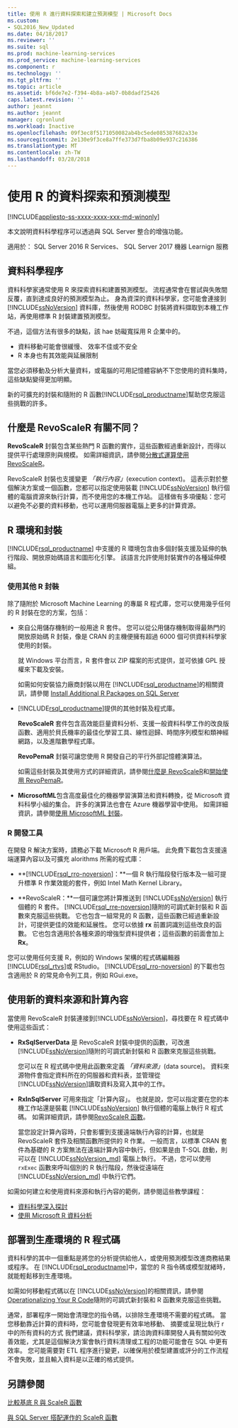 ```yaml
---
title: 使用 R 進行資料探索和建立預測模型 | Microsoft Docs
ms.custom:
- SQL2016_New_Updated
ms.date: 04/18/2017
ms.reviewer: ''
ms.suite: sql
ms.prod: machine-learning-services
ms.prod_service: machine-learning-services
ms.component: r
ms.technology: ''
ms.tgt_pltfrm: ''
ms.topic: article
ms.assetid: bf6de7e2-f394-4b8a-a4b7-0b8dadf25426
caps.latest.revision: ''
author: jeannt
ms.author: jeannt
manager: cgronlund
ms.workload: Inactive
ms.openlocfilehash: 09f3ec8f5171050082ab4bc5ede085387682a33e
ms.sourcegitcommit: 2e130e9f3ce8a7ffe373d7fba8b09e937c216386
ms.translationtype: MT
ms.contentlocale: zh-TW
ms.lasthandoff: 03/28/2018
---
```

# <a name="data-exploration-and-predictive-modeling-with-r"></a>使用 R 的資料探索和預測模型
[!INCLUDE[appliesto-ss-xxxx-xxxx-xxx-md-winonly](../../includes/appliesto-ss-xxxx-xxxx-xxx-md-winonly.md)]

本文說明資料科學程序可以透過與 SQL Server 整合的增強功能。

適用於： SQL Server 2016 R Services、 SQL Server 2017 機器 Learnign 服務

## <a name="the-data-science-process"></a>資料科學程序

資料科學家通常使用 R 來探索資料和建置預測模型。 流程通常會在嘗試與失敗間反覆，直到達成良好的預測模型為止。 身為資深的資料科學家，您可能會連接到 [!INCLUDE[ssNoVersion](../../includes/ssnoversion-md.md)] 資料庫，然後使用 RODBC 封裝將資料擷取到本機工作站，再使用標準 R 封裝建置預測模型。

不過，這個方法有很多的缺點，該 hae 妨礙寬採用 R 企業中的。 

+ 資料移動可能會很緩慢、 效率不佳或不安全
+ R 本身也有其效能與延展限制

當您必須移動及分析大量資料，或電腦的可用記憶體容納不下您使用的資料集時，這些缺點變得更加明顯。

新的可擴充的封裝和隨附的 R 函數[!INCLUDE[rsql_productname](../../includes/rsql-productname-md.md)]幫助您克服這些挑戰的許多。 

## <a name="whats-different-about-revoscaler"></a>什麼是 RevoScaleR 有關不同？

**RevoScaleR** 封裝包含某些熱門 R 函數的實作，這些函數經過重新設計，而得以提供平行處理原則與規模。 如需詳細資訊，請參閱[分散式運算使用 RevoScaleR](https://msdn.microsoft.com/microsoft-r/scaler-distributed-computing)。

RevoScaleR 封裝也支援變更 *「執行內容」*(execution context)。 這表示對於整個解決方案或一個函數，您都可以指定使用裝載 [!INCLUDE[ssNoVersion](../../includes/ssnoversion-md.md)] 執行個體的電腦資源來執行計算，而不使用您的本機工作站。 這樣做有多項優點：您可以避免不必要的資料移動，也可以運用伺服器電腦上更多的計算資源。

## <a name="r-environment-and-packages"></a>R 環境和封裝

[!INCLUDE[rsql_productname](../../includes/rsql-productname-md.md)] 中支援的 R 環境包含由多個封裝支援及延伸的執行階段、開放原始碼語言和圖形化引擎。 該語言允許使用封裝實作的各種延伸模組。  

### <a name="using-other-r-packages"></a>使用其他 R 封裝

除了隨附於 Microsoft Machine Learning 的專屬 R 程式庫，您可以使用幾乎任何的 R 封裝在您的方案，包括：

+ 來自公用儲存機制的一般用途 R 套件。 您可以從公用儲存機制取得最熱門的開放原始碼 R 封裝，像是 CRAN 的主機便擁有超過 6000 個可供資料科學家使用的封裝。
  
  就 Windows 平台而言，R 套件會以 ZIP 檔案的形式提供，並可依據 GPL 授權來下載及安裝。  
  
  如需如何安裝協力廠商封裝以用在 [!INCLUDE[rsql_productname](../../includes/rsql-productname-md.md)]的相關資訊，請參閱 [Install Additional R Packages on SQL Server](../../advanced-analytics/r/install-additional-r-packages-on-sql-server.md)  
  
+ [!INCLUDE[rsql_productname](../../includes/rsql-productname-md.md)]提供的其他封裝及程式庫。   
  
     **RevoScaleR** 套件包含高效能巨量資料分析、支援一般資料科學工作的改良版函數、適用於貝氏機率的最佳化學習工具、線性迴歸、時間序列模型和類神經網路，以及進階數學程式庫。  
  
     **RevoPemaR** 封裝可讓您使用 R 開發自己的平行外部記憶體演算法。  
  
     如需這些封裝及其使用方式的詳細資訊，請參閱[什麼是 RevoScaleR](https://msdn.microsoft.com/microsoft-r/scaler-user-guide-introduction)和[開始使用 RevoPemaR](https://msdn.microsoft.com/microsoft-r/pemar-getting-started)。 

+ **MicrosoftML**包含高度最佳化的機器學習演算法和資料轉換，從 Microsoft 資料科學小組的集合。 許多的演算法也會在 Azure 機器學習中使用。 如需詳細資訊，請參閱[使用 MicrosoftML 封裝](../../advanced-analytics/using-the-microsoftml-package.md)。

### <a name="r-development-tools"></a>R 開發工具

在開發 R 解決方案時，請務必下載 Microsoft R 用戶端。 此免費下載包含支援遠端運算內容以及可擴充 alorithms 所需的程式庫：

+ **[!INCLUDE[rsql_rro-noversion](../../includes/rsql-rro-noversion-md.md)]：**一個 R 執行階段發行版本及一組可提升標準 R 作業效能的套件，例如 Intel Math Kernel Library。  
  
+ **RevoScaleR：**一個可讓您將計算推送到 [!INCLUDE[ssNoVersion](../../includes/ssnoversion-md.md)] 執行個體的 R 套件。 [!INCLUDE[rsql_rre-noversion](../../includes/rsql-rre-noversion-md.md)]隨附的可調式新封裝和 R 函數來克服這些挑戰。 它也包含一組常見的 R 函數，這些函數已經過重新設計，可提供更佳的效能和延展性。 您可以依據 **rx** 前置詞識別這些改良的函數。 它也包含適用於各種來源的增強型資料提供者；這些函數的前面會加上 **Rx**。

您可以使用任何支援 R，例如的 Windows 架構的程式碼編輯器[!INCLUDE[rsql_rtvs](../../includes/rsql-rtvs-md.md)]或 RStudio。 [!INCLUDE[rsql_rro-noversion](../../includes/rsql-rro-noversion-md.md)] 的下載也包含適用於 R 的常見命令列工具，例如 RGui.exe。

## <a name="use-new-data-sources-and-compute-contexts"></a>使用新的資料來源和計算內容

當使用 RevoScaleR 封裝連接到[!INCLUDE[ssNoVersion](../../includes/ssnoversion-md.md)]，尋找要在 R 程式碼中使用這些函式：

+ **RxSqlServerData** 是 RevoScaleR 封裝中提供的函數，可改進 [!INCLUDE[ssNoVersion](../../includes/ssnoversion-md.md)]隨附的可調式新封裝和 R 函數來克服這些挑戰。
  
     您可以在 R 程式碼中使用此函數來定義 *「資料來源」*(data source)。 資料來源物件會指定資料所在的伺服器和資料表，並管理從 [!INCLUDE[ssNoVersion](../../includes/ssnoversion-md.md)]讀取資料及寫入其中的工作。
  
-   **RxInSqlServer** 可用來指定「計算內容」。  也就是說，您可以指定要在您的本機工作站還是裝載 [!INCLUDE[ssNoVersion](../../includes/ssnoversion-md.md)] 執行個體的電腦上執行 R 程式碼。  如需詳細資訊，請參閱[RevoScaleR 函數](https://msdn.microsoft.com/microsoft-r/scaler/scaler)。
  
     當您設定計算內容時，只會影響到支援遠端執行內容的計算，也就是 RevoScaleR 套件及相關函數所提供的 R 作業。 一般而言，以標準 CRAN 套件為基礎的 R 方案無法在遠端計算內容中執行，但如果是由 T-SQL 啟動，則可以在 [!INCLUDE[ssNoVersion_md](../../includes/ssnoversion-md.md)] 電腦上執行。 不過，您可以使用 `rxExec` 函數來呼叫個別的 R 執行階段，然後從遠端在 [!INCLUDE[ssNoVersion_md](../../includes/ssnoversion-md.md)] 中執行它們。

如需如何建立和使用資料來源和執行內容的範例，請參閱這些教學課程：

+ [資料科學深入探討](../../advanced-analytics/tutorials/deepdive-data-science-deep-dive-using-the-revoscaler-packages.md)  
+  [使用 Microsoft R 資料分析](https://msdn.microsoft.com/en-us/microsoft-r/data-analysis-in-microsoft-r)

## <a name="deploy-r-code-to-production"></a>部署到生產環境的 R 程式碼

資料科學的其中一個重點是將您的分析提供給他人，或使用預測模型改進商務結果或程序。 在 [!INCLUDE[rsql_productname](../../includes/rsql-productname-md.md)]中，當您的 R 指令碼或模型就緒時，就能輕鬆移到生產環境。

如需如何移動程式碼以在 [!INCLUDE[ssNoVersion](../../includes/ssnoversion-md.md)]的相關資訊，請參閱 [Operationalizing Your R Code](../../advanced-analytics/r/operationalizing-your-r-code.md)隨附的可調式新封裝和 R 函數來克服這些挑戰。

通常，部署程序一開始會清理您的指令碼，以排除生產環境不需要的程式碼。 當您移動靠近計算的資料時，您可能會發現更有效率地移動、 摘要或呈現比執行 r 中的所有資料的方式 我們建議，資料科學家，請洽詢資料庫開發人員有關如何改善效能，尤其是這個解決方案會執行資料清理或工程的功能可能會在 SQL 中更有效率。 您可能需要對 ETL 程序進行變更，以確保用於模型建置或評分的工作流程不會失敗，並且輸入資料是以正確的格式提供。

## <a name="see-also"></a>另請參閱

[比較基底 R 與 ScaleR 函數](https://msdn.microsoft.com/microsoft-r/scaler/compare-base-r-scaler-functions)

[與 SQL Server 搭配運作的 ScaleR 函數](../../advanced-analytics/r/scaler-functions-for-working-with-sql-server-data.md)
